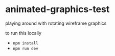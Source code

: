 # animated-graphics-test

playing around with rotating wireframe graphics

to run this locally

- `npm install`
- `npm run dev`